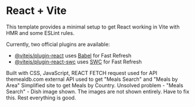 # React + Vite

This template provides a minimal setup to get React working in Vite with HMR and some ESLint rules.

Currently, two official plugins are available:

- [@vitejs/plugin-react](https://github.com/vitejs/vite-plugin-react/blob/main/packages/plugin-react/README.md) uses [Babel](https://babeljs.io/) for Fast Refresh
- [@vitejs/plugin-react-swc](https://github.com/vitejs/vite-plugin-react-swc) uses [SWC](https://swc.rs/) for Fast Refresh


Built with CSS, JavaScript, REACT
FETCH request used for API
themealdb.com external API used to get "Meals Search" and "Meals by Area"
Simplified site to get Meals by Country. 
Unsolved problem - "Meals Search" - Dish image shown. The images are not shown entirely. Have to fix this. Rest everything is good.
